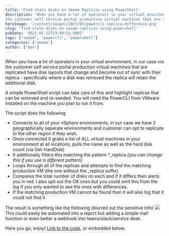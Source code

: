 ```yaml
---
title: 'Find stale disks on Veeam Replicas using PowerShell' 
description: 'When you have a lot of operators in your virtual environment, in our case via
the customer self service portal production virtual machines that are re'
heroImage: '/content/images/2021/07/powercli-replica-difference.png'
slug: 'find-stale-disks-on-veeam-replicas-using-powershell'
pubDate: '2021-07-22T23:09:53.000Z'
tags: ["veeam", "powercli", "powershell"] 
categories: ['veeam']
author: ["ben"]
---
```


When you have a lot of operators in your virtual environment, in our case via the customer self service portal production virtual machines that are replicated have disk layouts that change and become out of sync with their replica - specifically where a disk was removed the replica will retain the additional disk. 

A simple PowerShell script can take care of this and highlight replicas that can be removed and re-seeded. You will need the PowerCLI from VMware installed on the machine you plan to run it from.

The script does the following

- Connects to all of your vSphere environments, in our case we have 2 geographically seperate environments and customer can opt to replicate to the other region if they wish.
- Once connected it grabs a list of ALL virtual machines in your environment at all locations, pulls the name as well as the hard disk count (via Get-HardDisk)
- It additionally filters this matching the pattern *_replica *(you can change this if you use a different pattern)*
- Loops through all of the replicas and attempts to find the matching production VM (the one without the _replica suffix)
- Compares the total number of disks on each and if it differs then alerts you in red. I also spit out the OK ones but you could omit this from the log if you only wanted to see the ones with differences.
- If the matching production VM cannot be found then it will also log that it could not find it

The result is something like the following (blurred out the sensitive info)
![](/content/images/2021/07/image-18.png)
This could easily be automated into a report but adding a simple mail function or even better a webhook into teams/slack/service desk. 

Here you go, enjoy! [Link to the code](https://gist.github.com/benyoungnz/0bc6c69b6326129f2e9bcca6bbfcd678), or embedded below.

